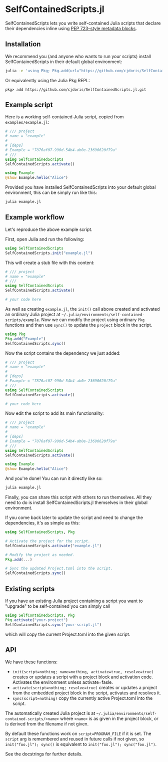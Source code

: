 # SelfContainedScripts.jl

SelfContainedScripts lets you write self-contained Julia scripts that declare their dependencies inline using [PEP 723–style metadata blocks](https://packaging.python.org/en/latest/specifications/inline-script-metadata/).

## Installation

We recommend you (and anyone who wants to run your scripts) install SelfContainedScripts
in their default global environment:
```bash
julia -e 'using Pkg; Pkg.add(url="https://github.com/cjdoris/SelfContainedScripts.jl.git");'
```

Or equivalently using the Julia Pkg REPL:
```
pkg> add https://github.com/cjdoris/SelfContainedScripts.jl.git
```

## Example script

Here is a working self-contained Julia script, copied from `examples/example.jl`:

```julia
# /// project
# name = "example"
# 
# [deps]
# Example = "7876af07-990d-54b4-ab0e-23690620f79a"
# ///
using SelfContainedScripts
SelfContainedScripts.activate()

using Example
@show Example.hello("Alice")
```

Provided you have installed SelfContainedScripts into your default global environment,
this can be simply run like this:
```bash
julia example.jl
```

## Example workflow

Let's reproduce the above example script.

First, open Julia and run the following:
```julia
using SelfContainedScripts
SelfContainedScripts.init("example.jl")
```

This will create a stub file with this content:
```julia
# /// project
# name = "example"
# ///
using SelfContainedScripts
SelfContainedScripts.activate()

# your code here
```

As well as creating `example.jl`, the `init()` call above created and activated an
ordinary Julia project at `~/.julia/environments/self-contained-scripts/example`. Now
we can modify the project using ordinary `Pkg` functions and then use `sync()` to update
the `project` block in the script.
```julia
using Pkg
Pkg.add("Example")
SelfContainedScripts.sync()
```

Now the script contains the dependency we just added:
```julia
# /// project
# name = "example"
#
# [deps]
# Example = "7876af07-990d-54b4-ab0e-23690620f79a"
# ///
using SelfContainedScripts
SelfContainedScripts.activate()

# your code here
```

Now edit the script to add its main functionality:
```julia
# /// project
# name = "example"
# 
# [deps]
# Example = "7876af07-990d-54b4-ab0e-23690620f79a"
# ///
using SelfContainedScripts
SelfContainedScripts.activate()

using Example
@show Example.hello("Alice")
```

And you're done! You can run it directly like so:

```bash
julia example.jl
```

Finally, you can share this script with others to run themselves. All they need to do
is install SelfContainedScripts.jl themselves in their global environment.

If you come back later to update the script and need to change the dependencies, it's
as simple as this:
```julia
using SelfContainedScripts, Pkg

# Activate the project for the script.
SelfContainedScripts.activate("example.jl")

# Modify the project as needed.
Pkg.add(...)

# Sync the updated Project.toml into the script.
SelfContainedScripts.sync()
```

## Existing scripts

If you have an existing Julia project containing a script you want to "upgrade" to be
self-contained you can simply call

```julia
using SelfContainedScripts, Pkg
Pkg.activate("your-project")
SelfContainedScripts.sync("your-script.jl")
```

which will copy the current Project.toml into the given script.

## API
We have these functions:
- `init(script=nothing; name=nothing, activate=true, resolve=true)` creates or updates a
  script with a project block and activation code. Activates the environment unless
  activate=fasle.
- `activate(script=nothing; resolve=true)` creates or updates a project from the
  embedded project block in the script, activates and resolves it.
- `sync(script=nothing)` copy the currently active Project.toml into the script.

The automatically created Julia project is at `~/.julia/environments/self-contained-scripts/<name>`
where `<name>` is as given in the project block, or is derived from the filename if not
given.

By default these functions work on `script=PROGRAM_FILE` if it is set. The `script` arg
is remembered and reused in future calls if not given, so `init("foo.jl"); sync()` is
equivalent to `init("foo.jl"); sync("foo.jl")`.

See the docstrings for further details.
